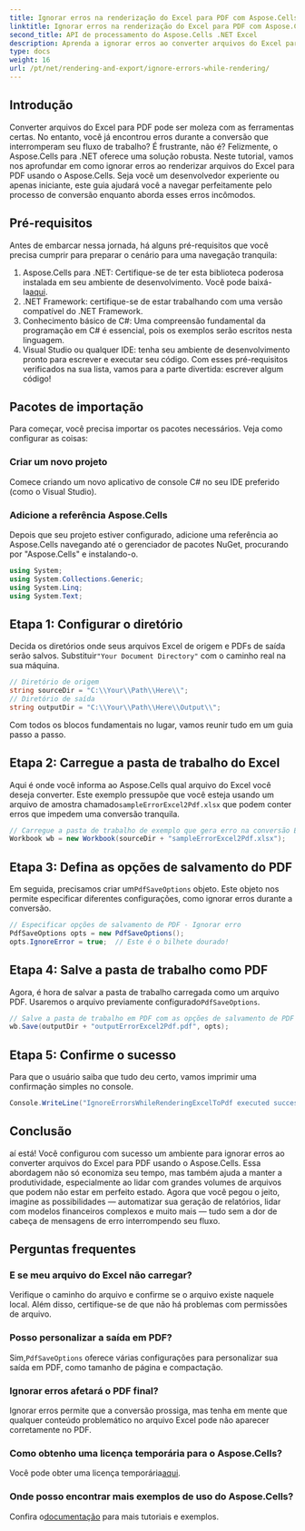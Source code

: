 ```yaml
---
title: Ignorar erros na renderização do Excel para PDF com Aspose.Cells
linktitle: Ignorar erros na renderização do Excel para PDF com Aspose.Cells
second_title: API de processamento do Aspose.Cells .NET Excel
description: Aprenda a ignorar erros ao converter arquivos do Excel para PDF com o Aspose.Cells para .NET. Guia passo a passo incluído.
type: docs
weight: 16
url: /pt/net/rendering-and-export/ignore-errors-while-rendering/
---
```

## Introdução
Converter arquivos do Excel para PDF pode ser moleza com as ferramentas certas. No entanto, você já encontrou erros durante a conversão que interromperam seu fluxo de trabalho? É frustrante, não é? Felizmente, o Aspose.Cells para .NET oferece uma solução robusta. Neste tutorial, vamos nos aprofundar em como ignorar erros ao renderizar arquivos do Excel para PDF usando o Aspose.Cells. Seja você um desenvolvedor experiente ou apenas iniciante, este guia ajudará você a navegar perfeitamente pelo processo de conversão enquanto aborda esses erros incômodos.
## Pré-requisitos
Antes de embarcar nessa jornada, há alguns pré-requisitos que você precisa cumprir para preparar o cenário para uma navegação tranquila:
1.  Aspose.Cells para .NET: Certifique-se de ter esta biblioteca poderosa instalada em seu ambiente de desenvolvimento. Você pode baixá-la[aqui](https://releases.aspose.com/cells/net/).
2. .NET Framework: certifique-se de estar trabalhando com uma versão compatível do .NET Framework.
3. Conhecimento básico de C#: Uma compreensão fundamental da programação em C# é essencial, pois os exemplos serão escritos nesta linguagem.
4. Visual Studio ou qualquer IDE: tenha seu ambiente de desenvolvimento pronto para escrever e executar seu código.
Com esses pré-requisitos verificados na sua lista, vamos para a parte divertida: escrever algum código!
## Pacotes de importação
Para começar, você precisa importar os pacotes necessários. Veja como configurar as coisas:
### Criar um novo projeto
Comece criando um novo aplicativo de console C# no seu IDE preferido (como o Visual Studio).
### Adicione a referência Aspose.Cells
Depois que seu projeto estiver configurado, adicione uma referência ao Aspose.Cells navegando até o gerenciador de pacotes NuGet, procurando por "Aspose.Cells" e instalando-o.
```csharp
using System;
using System.Collections.Generic;
using System.Linq;
using System.Text;
```
## Etapa 1: Configurar o diretório
 Decida os diretórios onde seus arquivos Excel de origem e PDFs de saída serão salvos. Substituir`"Your Document Directory"` com o caminho real na sua máquina.
```csharp
// Diretório de origem
string sourceDir = "C:\\Your\\Path\\Here\\";
// Diretório de saída
string outputDir = "C:\\Your\\Path\\Here\\Output\\";
```
Com todos os blocos fundamentais no lugar, vamos reunir tudo em um guia passo a passo.
## Etapa 2: Carregue a pasta de trabalho do Excel
Aqui é onde você informa ao Aspose.Cells qual arquivo do Excel você deseja converter. Este exemplo pressupõe que você esteja usando um arquivo de amostra chamado`sampleErrorExcel2Pdf.xlsx` que podem conter erros que impedem uma conversão tranquila.
```csharp
// Carregue a pasta de trabalho de exemplo que gera erro na conversão Excel2Pdf
Workbook wb = new Workbook(sourceDir + "sampleErrorExcel2Pdf.xlsx");
```
## Etapa 3: Defina as opções de salvamento do PDF
 Em seguida, precisamos criar um`PdfSaveOptions` objeto. Este objeto nos permite especificar diferentes configurações, como ignorar erros durante a conversão.
```csharp
// Especificar opções de salvamento de PDF - Ignorar erro
PdfSaveOptions opts = new PdfSaveOptions();
opts.IgnoreError = true;  // Este é o bilhete dourado!
```
## Etapa 4: Salve a pasta de trabalho como PDF
 Agora, é hora de salvar a pasta de trabalho carregada como um arquivo PDF. Usaremos o arquivo previamente configurado`PdfSaveOptions`.
```csharp
// Salve a pasta de trabalho em PDF com as opções de salvamento de PDF
wb.Save(outputDir + "outputErrorExcel2Pdf.pdf", opts);
```
## Etapa 5: Confirme o sucesso
Para que o usuário saiba que tudo deu certo, vamos imprimir uma confirmação simples no console.
```csharp
Console.WriteLine("IgnoreErrorsWhileRenderingExcelToPdf executed successfully.\r\n");
```

## Conclusão
aí está! Você configurou com sucesso um ambiente para ignorar erros ao converter arquivos do Excel para PDF usando o Aspose.Cells. Essa abordagem não só economiza seu tempo, mas também ajuda a manter a produtividade, especialmente ao lidar com grandes volumes de arquivos que podem não estar em perfeito estado. Agora que você pegou o jeito, imagine as possibilidades — automatizar sua geração de relatórios, lidar com modelos financeiros complexos e muito mais — tudo sem a dor de cabeça de mensagens de erro interrompendo seu fluxo. 
## Perguntas frequentes
### E se meu arquivo do Excel não carregar?
Verifique o caminho do arquivo e confirme se o arquivo existe naquele local. Além disso, certifique-se de que não há problemas com permissões de arquivo.
### Posso personalizar a saída em PDF?
 Sim,`PdfSaveOptions` oferece várias configurações para personalizar sua saída em PDF, como tamanho de página e compactação.
### Ignorar erros afetará o PDF final?
Ignorar erros permite que a conversão prossiga, mas tenha em mente que qualquer conteúdo problemático no arquivo Excel pode não aparecer corretamente no PDF.
### Como obtenho uma licença temporária para o Aspose.Cells?
 Você pode obter uma licença temporária[aqui](https://purchase.aspose.com/temporary-license/).
### Onde posso encontrar mais exemplos de uso do Aspose.Cells?
 Confira o[documentação](https://reference.aspose.com/cells/net/) para mais tutoriais e exemplos.